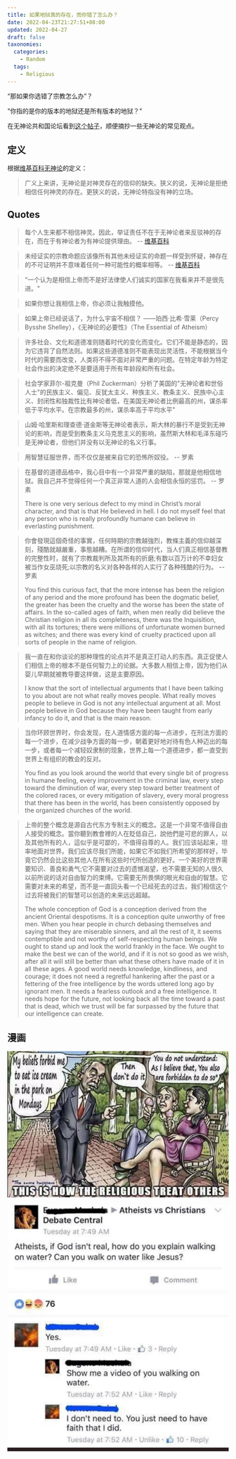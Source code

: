 ```yaml
---
title: 如果地狱真的存在，而你错了怎么办？
date: 2022-04-23T21:27:51+08:00
updated: 2022-04-27
draft: false
taxonomies:
  categories:
    - Random
  tags:
    - Religious
---
```


“那如果你选错了宗教怎么办”？

"你指的是你的版本的地狱还是所有版本的地狱？"

在无神论共和国论坛看到[这个帖子](https://forum.atheistrepublic.com/t/what-if-hell-exists-youre-wrong/2309)，顺便摘抄一些无神论的常见观点。

<!-- more -->

## 定义

根据[维基百科无神论](https://en.wikipedia.org/wiki/Atheism)的定义：

> 广义上来讲，无神论是对神灵存在的信仰的缺失。狭义的说，无神论是拒绝相信任何神灵的存在。更狭义的说，无神论特指没有神的立场。

## Quotes

> 每个人生来都不相信神灵。因此，举证责任不在于无神论者来反驳神的存在，而在于有神论者为有神论提供理由。 -- [维基百科](https://en.wikipedia.org/wiki/Atheism)

> 未经证实的宗教命题应该像所有其他未经证实的命题一样受到怀疑，神存在的不可证明并不意味着任何一种可能性的概率相等。 -- [维基百科](https://en.wikipedia.org/wiki/Atheism)

> “一个认为是相信上帝而不是好法律使人们诚实的国家在我看来并不是很先进。"

> 如果你想让我相信上帝，你必须让我触摸他。

> 如果上帝已经说话了，为什么宇宙不相信？ ——珀西·比希·雪莱（Percy Bysshe Shelley），《无神论的必要性》（The Essential of Atheism）

> 许多社会、文化和道德准则随着时代的变化而变化。它们不能是静态的，因为它违背了自然法则。如果这些道德准则不能表现出灵活性，不能根据当今时代的需要而改变，人类将不得不面对非常严重的问题。在特定年龄为特定社会作出的决定绝不是要适用于所有年龄段和所有社会。

> 社会学家菲尔-祖克曼（Phil Zuckerman）分析了美国的"无神论者和世俗人士"的民族主义、偏见、反犹太主义、种族主义、教条主义、民族中心主义、封闭性和独裁性比有神论者低，在美国无神论者比例最高的州，谋杀率低于平均水平。在宗教最多的州，谋杀率高于平均水平"

> 山姆·哈里斯和理查德·道金斯等无神论者表示，斯大林的暴行不是受到无神论的影响，而是受到教条主义马克思主义的影响，虽然斯大林和毛泽东碰巧是无神论者，但他们并没有以无神论的名义行事。

> 用智慧征服世界，而不仅仅是被来自它的恐怖所奴役。 -- 罗素

> 在基督的道德品格中，我心目中有一个非常严重的缺陷，那就是他相信地狱。我自己并不觉得任何一个真正非常人道的人会相信永恒的惩罚。 -- 罗素
>
> There is one very serious defect to my mind in Christ’s moral character, and that is that He believed in hell. I do not myself feel that any person who is really profoundly humane can believe in everlasting punishment.

> 你會發現這個奇怪的事實，任何時期的宗教越強烈，教條主義的信仰越深刻，殘酷就越嚴重，事態越糟。在所谓的信仰时代，当人们真正相信基督教的完整性时，就有了宗教裁判所及其所有的折磨;有数以百万计的不幸妇女被当作女巫烧死;以宗教的名义对各种各样的人实行了各种残酷的行为。 -- 罗素
>
> You find this curious fact, that the more intense has been the religion of any period and the more profound has been the dogmatic belief, the greater has been the cruelty and the worse has been the state of affairs. In the so-called ages of faith, when men really did believe the Christian religion in all its completeness, there was the Inquisition, with all its tortures; there were millions of unfortunate women burned as witches; and there was every kind of cruelty practiced upon all sorts of people in the name of religion.

> 我一直在和你谈论的那种理性的论点并不是真正打动人的东西。真正促使人们相信上帝的根本不是任何智力上的论据。大多数人相信上帝，因为他们从婴儿早期就被教导要这样做，这是主要原因。
>
> I know that the sort of intellectual arguments that I have been talking to you about are not what really moves people. What really moves people to believe in God is not any intellectual argument at all. Most people believe in God because they have been taught from early infancy to do it, and that is the main reason.

> 当你环顾世界时，你会发现，在人道情感方面的每一点进步，在刑法方面的每一个进步，在减少战争方面的每一步，朝着更好地对待有色人种迈出的每一步，或者每一个减轻奴隶制的现象，世界上每一个道德进步，都一直受到世界上有组织的教会的反对。
>
> You find as you look around the world that every single bit of progress in humane feeling, every improvement in the criminal law, every step toward the diminution of war, every step toward better treatment of the colored races, or every mitigation of slavery, every moral progress that there has been in the world, has been consistently opposed by the organized churches of the world.

> 上帝的整个概念是源自古代东方专制主义的概念。这是一个非常不值得自由人接受的概念。當你聽到教會裡的人在貶低自己，說他們是可悲的罪人，以及其他所有的人，這似乎是可鄙的，不值得自尊的人。我们应该站起来，坦率地面对世界。我们应该尽我们所能，如果它不如我们所希望的那样好，毕竟它仍然会比这些其他人在所有这些时代所创造的更好。一个美好的世界需要知识、善良和勇气;它不需要对过去的遗憾渴望，也不需要无知的人很久以前所说的话对自由智力的束缚。它需要无所畏惧的眼光和自由的智慧。它需要对未来的希望，而不是一直回头看一个已经死去的过去，我们相信这个过去将被我们的智慧可以创造的未来远远超越。
>
> The whole conception of God is a conception derived from the ancient Oriental despotisms. It is a conception quite unworthy of free men. When you hear people in church debasing themselves and saying that they are miserable sinners, and all the rest of it, it seems contemptible and not worthy of self-respecting human beings. We ought to stand up and look the world frankly in the face. We ought to make the best we can of the world, and if it is not so good as we wish, after all it will still be better than what these others have made of it in all these ages. A good world needs knowledge, kindliness, and courage; it does not need a regretful hankering after the past or a fettering of the free intelligence by the words uttered long ago by ignorant men. It needs a fearless outlook and a free intelligence. It needs hope for the future, not looking back all the time toward a past that is dead, which we trust will be far surpassed by the future that our intelligence can create.

## 漫画

![](./religious.webp)

![](./prove.webp)
